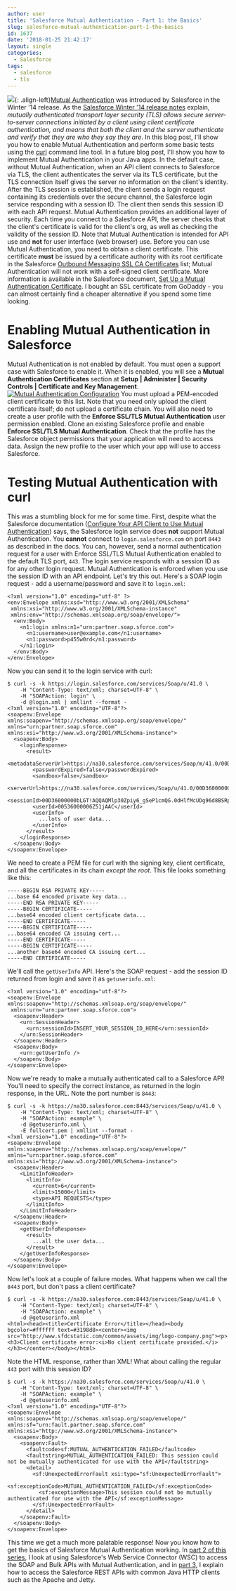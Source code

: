 ```yaml
---
author: user
title: 'Salesforce Mutual Authentication - Part 1: the Basics'
slug: salesforce-mutual-authentication-part-1-the-basics
id: 1637
date: '2018-01-25 21:42:17'
layout: single
categories:
  - Salesforce
tags:
  - salesforce
  - tls
---
```


![](images/Screen-Shot-2018-01-25-at-9.34.23-PM-150x150.png){: .align-left}[Mutual Authentication](https://help.salesforce.com/articleView?id=000240864&type=1) was introduced by Salesforce in the Winter '14 release. As the [Salesforce Winter '14 release notes](https://resources.docs.salesforce.com/186/latest/en-us/sfdc/pdf/salesforce_winter14_release_notes.pdf) explain, _mutually authenticated transport layer security (TLS) allows secure server-to-server connections initiated by a client using client certificate authentication, and means that both the client and the server authenticate and verify that they are who they say they are_. In this blog post, I'll show you how to enable Mutual Authentication and perform some basic tests using the [curl](https://curl.haxx.se/) command line tool. In a future blog post, I'll show you how to implement Mutual Authentication in your Java apps. In the default case, without Mutual Authentication, when an API client connects to Salesforce via TLS, the client authenticates the server via its TLS certificate, but the TLS connection itself gives the server no information on the client's identity. After the TLS session is established, the client sends a login request containing its credentials over the secure channel, the Salesforce login service responding with a session ID. The client then sends this session ID with each API request. Mutual Authentication provides an additional layer of security. Each time you connect to a Salesforce API, the server checks that the client's certificate is valid for the client's org, as well as checking the validity of the session ID. Note that Mutual Authentication is intended for API use and **not** for user interface (web browser) use. Before you can use Mutual Authentication, you need to obtain a client certificate. This certificate **must** be issued by a certificate authority with its root certificate in the Salesforce [Outbound Messaging SSL CA Certificates](https://developer.salesforce.com/page/Outbound_Messaging_SSL_CA_Certificates) list; Mutual Authentication will not work with a self-signed client certificate. More information is available in the Salesforce document, [Set Up a Mutual Authentication Certificate](https://help.salesforce.com/articleView?id=security_keys_uploading_mutual_auth_cert.htm&type=5). I bought an SSL certificate from GoDaddy - you can almost certainly find a cheaper alternative if you spend some time looking.

# Enabling Mutual Authentication in Salesforce

Mutual Authentication is not enabled by default. You must open a support case with Salesforce to enable it. When it is enabled, you will see a **Mutual Authentication Certificates** section at **Setup \| Administer \| Security Controls \| Certificate and Key Management**. [![Mutual Authentication Configuration](images/MutualAuthentication-1024x689.png)](images/MutualAuthentication.png) You must upload a PEM-encoded client certificate to this list. Note that you need only upload the client certificate itself; do not upload a certificate chain. You will also need to create a user profile with the **Enforce SSL/TLS Mutual Authentication** user permission enabled. Clone an existing Salesforce profile and enable **Enforce SSL/TLS Mutual Authentication**. Check that the profile has the Salesforce object permissions that your application will need to access data. Assign the new profile to the user which your app will use to access Salesforce.

# Testing Mutual Authentication with curl

This was a stumbling block for me for some time. First, despite what the Salesforce documentation ([Configure Your API Client to Use Mutual Authentication](https://help.salesforce.com/articleView?id=security_keys_uploading_mutual_auth_cert_api.htm&type=5)) says, the Salesforce login service does **not** support Mutual Authentication. You **cannot** connect to `login.salesforce.com` on port `8443` as described in the docs. You can, however, send a normal authentication request for a user with Enforce SSL/TLS Mutual Authentication enabled to the default TLS port, `443`. The login service responds with a session ID as for any other login request. Mutual Authentication is enforced when you use the session ID with an API endpoint. Let's try this out. Here's a SOAP login request - add a username/password and save it to `login.xml`:

```
<?xml version="1.0" encoding="utf-8" ?>
<env:Envelope xmlns:xsd="http://www.w3.org/2001/XMLSchema"
 xmlns:xsi="http://www.w3.org/2001/XMLSchema-instance"
 xmlns:env="http://schemas.xmlsoap.org/soap/envelope/">
  <env:Body>
    <n1:login xmlns:n1="urn:partner.soap.sforce.com">
      <n1:username>user@example.com</n1:username>
      <n1:password>p455w0rd</n1:password>
    </n1:login>
  </env:Body>
</env:Envelope>
```

Now you can send it to the login service with curl:

```
$ curl -s -k https://login.salesforce.com/services/Soap/u/41.0 \
    -H "Content-Type: text/xml; charset=UTF-8" \
    -H "SOAPAction: login" \
    -d @login.xml | xmllint --format -
<?xml version="1.0" encoding="UTF-8"?>
<soapenv:Envelope xmlns:soapenv="http://schemas.xmlsoap.org/soap/envelope/" xmlns="urn:partner.soap.sforce.com" xmlns:xsi="http://www.w3.org/2001/XMLSchema-instance">
  <soapenv:Body>
    <loginResponse>
      <result>
        <metadataServerUrl>https://na30.salesforce.com/services/Soap/m/41.0/00D36000000bLGT</metadataServerUrl>
        <passwordExpired>false</passwordExpired>
        <sandbox>false</sandbox>
        <serverUrl>https://na30.salesforce.com/services/Soap/u/41.0/00D36000000bLGT</serverUrl>
        <sessionId>00D36000000bLGT!AQQAQMlp30Zpiy6_gSeP1cmQG.0dHlfMcUDg96d8BSRpSb9BwksAABdKsde14ahtDGzKzRXAMroiomST8.UWcg.hp5XXDi4O</sessionId>
        <userId>00536000006Z51jAAC</userId>
        <userInfo>
          ...lots of user data...
        </userInfo>
      </result>
    </loginResponse>
  </soapenv:Body>
</soapenv:Envelope>
```

We need to create a PEM file for curl with the signing key, client certificate, and all the certificates in its chain _except the root_. This file looks something like this:

```
-----BEGIN RSA PRIVATE KEY-----
...base 64 encoded private key data...
-----END RSA PRIVATE KEY-----
-----BEGIN CERTIFICATE-----
...base64 encoded client certificate data...
-----END CERTIFICATE-----
-----BEGIN CERTIFICATE-----
...base64 encoded CA issuing cert...
-----END CERTIFICATE-----
-----BEGIN CERTIFICATE-----
...another base64 encoded CA issuing cert...
-----END CERTIFICATE-----
```

We'll call the `getUserInfo` API. Here's the SOAP request - add the session ID returned from login and save it as `getuserinfo.xml`:

```
<?xml version="1.0" encoding="utf-8"?> 
<soapenv:Envelope xmlns:soapenv="http://schemas.xmlsoap.org/soap/envelope/"
 xmlns:urn="urn:partner.soap.sforce.com">
  <soapenv:Header>
    <urn:SessionHeader>
      <urn:sessionId>INSERT_YOUR_SESSION_ID_HERE</urn:sessionId>
    </urn:SessionHeader>
  </soapenv:Header>
  <soapenv:Body>
    <urn:getUserInfo />
  </soapenv:Body>
</soapenv:Envelope>
```

Now we're ready to make a mutually authenticated call to a Salesforce API! You'll need to specify the correct instance, as returned in the login response, in the URL. Note the port number is `8443`:

```
$ curl -s -k https://na30.salesforce.com:8443/services/Soap/u/41.0 \
    -H "Content-Type: text/xml; charset=UTF-8" \
    -H "SOAPAction: example" \
    -d @getuserinfo.xml \
    -E fullcert.pem | xmllint --format -
<?xml version="1.0" encoding="UTF-8"?>
<soapenv:Envelope xmlns:soapenv="http://schemas.xmlsoap.org/soap/envelope/" xmlns="urn:partner.soap.sforce.com" xmlns:xsi="http://www.w3.org/2001/XMLSchema-instance">
  <soapenv:Header>
    <LimitInfoHeader>
      <limitInfo>
        <current>6</current>
        <limit>15000</limit>
        <type>API REQUESTS</type>
      </limitInfo>
    </LimitInfoHeader>
  </soapenv:Header>
  <soapenv:Body>
    <getUserInfoResponse>
      <result>
        ...all the user data...
      </result>
    </getUserInfoResponse>
  </soapenv:Body>
</soapenv:Envelope>

```

Now let's look at a couple of failure modes. What happens when we call the `8443` port, but don't pass a client certificate?

```
$ curl -s -k https://na30.salesforce.com:8443/services/Soap/u/41.0 \
    -H "Content-Type: text/xml; charset=UTF-8" \
    -H "SOAPAction: example" \
    -d @getuserinfo.xml
<html><head><title>Certificate Error</title></head><body bgcolor=#ffffff text=#3198d8><center><img src="http://www.sfdcstatic.com/common/assets/img/logo-company.png"><p><h3>Client certificate error:<i>No client certificate provided.</i></h3></center></body></html>
```

Note the HTML response, rather than XML! What about calling the regular `443` port with this session ID?

```
$ curl -s -k https://na30.salesforce.com/services/Soap/u/41.0 \
    -H "Content-Type: text/xml; charset=UTF-8" \
    -H "SOAPAction: example" \
    -d @getuserinfo.xml
<?xml version="1.0" encoding="UTF-8"?>
<soapenv:Envelope xmlns:soapenv="http://schemas.xmlsoap.org/soap/envelope/" xmlns:sf="urn:fault.partner.soap.sforce.com" xmlns:xsi="http://www.w3.org/2001/XMLSchema-instance">
  <soapenv:Body>
    <soapenv:Fault>
      <faultcode>sf:MUTUAL_AUTHENTICATION_FAILED</faultcode>
      <faultstring>MUTUAL_AUTHENTICATION_FAILED: This session could not be mutually authenticated for use with the API</faultstring>
      <detail>
        <sf:UnexpectedErrorFault xsi:type="sf:UnexpectedErrorFault">
          <sf:exceptionCode>MUTUAL_AUTHENTICATION_FAILED</sf:exceptionCode>
          <sf:exceptionMessage>This session could not be mutually authenticated for use with the API</sf:exceptionMessage>
        </sf:UnexpectedErrorFault>
      </detail>
    </soapenv:Fault>
  </soapenv:Body>
</soapenv:Envelope>

```

This time we get a much more palatable response! Now you know how to get the basics of Salesforce Mutual Authentication working. In [part 2 of this series](salesforce-mutual-authentication-part-2-web-service-connector-wsc), I look at using Salesforce's Web Service Connector (WSC) to access the SOAP and Bulk APIs with Mutual Authentication, and in [part 3](salesforce-mutual-authentication-part-3-java-http-clients), I explain how to access the Salesforce REST APIs with common Java HTTP clients such as the Apache and Jetty.